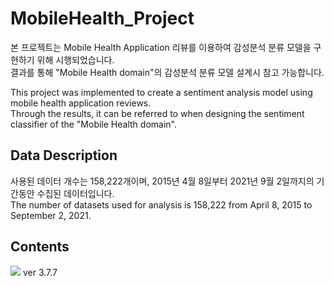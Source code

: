 # MobileHealth_Project
본 프로젝트는 Mobile Health Application 리뷰를 이용하여 감성분석 분류 모델을 구현하기 위해 시행되었습니다.  
결과를 통해 "Mobile Health domain"의 감성분석 분류 모델 설계시 참고 가능합니다.  
  
This project was implemented to create a sentiment analysis model using mobile health application reviews.  
Through the results, it can be referred to when designing the sentiment classifier of the "Mobile Health domain".

## Data Description
사용된 데이터 개수는 158,222개이며, 2015년 4월 8일부터 2021년 9월 2일까지의 기간동안 수집된 데이터입니다.  
The number of datasets used for analysis is 158,222 from April 8, 2015 to September 2, 2021.

## Contents
<img src="https://img.shields.io/badge/Python-3776AB?style=plastic&logo=Python&logoColor=white">
ver 3.7.7
